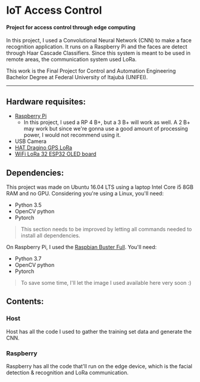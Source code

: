 # IoT Access Control

#### Project for access control through edge computing

In this project, I used a Convolutional Neural Network (CNN) to make a face recognition application. It runs on a Raspberry Pi and the faces are detect through Haar Cascade Classifiers. Since this system is meant to be used in remote areas, the communication system used LoRa.

This work is the Final Project for Control and Automation Engineering Bachelor Degree at Federal University of Itajubá (UNIFEI).

___
## Hardware requisites:

 - [Raspberry Pi](https://www.raspberrypi.org/)
	 - In this project, I used a RP 4 B+, but a 3 B+ will work as well. A 2 B+ may work but since we're gonna use a good amount of processing power, I would not recommend using it. 
 - USB Camera
 - [HAT Dragino GPS LoRa](https://www.dragino.com/products/lora/item/106-lora-gps-hat.html)
 - [WiFi LoRa 32 ESP32 OLED board](https://heltec.org/project/wifi-lora-32/)

## Dependencies:
This project was made on Ubuntu 16.04 LTS using a laptop Intel Core i5 8GB RAM and no GPU.
Considering you're using a Linux, you'll need:

 - Python 3.5
 - OpenCV python
 - Pytorch

> This section needs to be improved by letting all commands needed to install all dependencies.

On Raspberry Pi, I used the [Raspbian Buster Full](https://www.raspberrypi.org/downloads/raspbian/). You'll need:

 - Python 3.7
 - OpenCV python
 - Pytorch

> To save some time, I'll let the image I used available here very soon :)

## Contents:

### Host
Host has all the code I used to gather the training set data and generate the CNN.

### Raspberry
Raspberry has all the code that'll run on the edge device, which is the facial detection & recognition and LoRa communication.